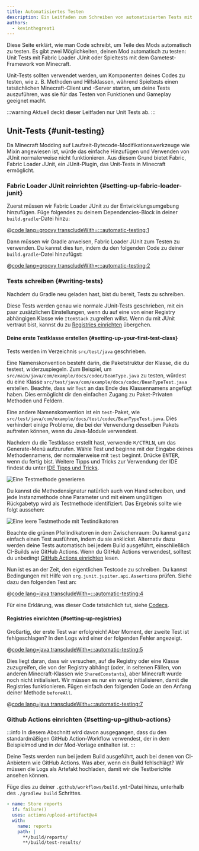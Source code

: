 ```yaml
---
title: Automatisiertes Testen
description: Ein Leitfaden zum Schreiben von automatisierten Tests mit Fabric Loader JUnit.
authors:
  - kevinthegreat1
---
```


Diese Seite erklärt, wie man Code schreibt, um Teile des Mods automatisch zu testen. Es gibt zwei Möglichkeiten, deinen Mod automatisch zu testen: Unit Tests mit Fabric Loader JUnit oder Spieltests mit dem Gametest-Framework von Minecraft.

Unit-Tests sollten verwendet werden, um Komponenten deines Codes zu testen, wie z. B. Methoden und Hilfsklassen, während Spieltests einen tatsächlichen Minecraft-Client und -Server starten, um deine Tests auszuführen, was sie für das Testen von Funktionen und Gameplay geeignet macht.

:::warning
Aktuell deckt dieser Leitfaden nur Unit Tests ab.
:::

## Unit-Tests {#unit-testing}

Da Minecraft Modding auf Laufzeit-Bytecode-Modifikationswerkzeuge wie Mixin angewiesen ist, würde das einfache Hinzufügen und Verwenden von JUnit normalerweise nicht funktionieren. Aus diesem Grund bietet Fabric, Fabric Loader JUnit, ein JUnit-Plugin, das Unit-Tests in Minecraft ermöglicht.

### Fabric Loader JUnit reinrichten {#setting-up-fabric-loader-junit}

Zuerst müssen wir Fabric Loader JUnit zu der Entwicklungsumgebung hinzufügen. Füge folgendes zu deinem Dependencies-Block in deiner `build.gradle`-Datei hinzu:

@[code lang=groovy transcludeWith=:::automatic-testing:1](@/reference/build.gradle)

Dann müssen wir Gradle anweisen, Fabric Loader JUnit zum Testen zu verwenden. Du kannst dies tun, indem du den folgenden Code zu deiner `build.gradle`-Datei hinzufügst:

@[code lang=groovy transcludeWith=:::automatic-testing:2](@/reference/1.21.8/build.gradle)

### Tests schreiben {#writing-tests}

Nachdem du Gradle neu geladen hast, bist du bereit, Tests zu schreiben.

Diese Tests werden genau wie normale JUnit-Tests geschrieben, mit ein paar zusätzlichen Einstellungen, wenn du auf eine von einer Registry abhängigen Klasse wie `ItemStack` zugreifen willst. Wenn du mit JUnit vertraut bist, kannst du zu [Registries einrichten](#setting-up-registries) übergehen.

#### Deine erste Testklasse erstellen {#setting-up-your-first-test-class}

Tests werden im Verzeichnis `src/test/java` geschrieben.

Eine Namenskonvention besteht darin, die Paketstruktur der Klasse, die du testest, widerzuspiegeln. Zum Beispiel, um `src/main/java/com/example/docs/codec/BeanType.java` zu testen, würdest du eine Klasse `src/test/java/com/example/docs/codec/BeanTypeTest.java` erstellen. Beachte, dass wir `Test` an das Ende des Klassennamens angefügt haben. Dies ermöglicht dir den einfachen Zugang zu Paket-Privaten Methoden und Feldern.

Eine andere Namenskonvention ist ein `test`-Paket, wie `src/test/java/com/example/docs/test/codec/BeanTypeTest.java`. Dies verhindert einige Probleme, die bei der Verwendung desselben Pakets auftreten können, wenn du Java-Module verwendest.

Nachdem du die Testklasse erstellt hast, verwende <kbd>⌘/CTRL</kbd><kbd>N</kbd>, um das Generate-Menü aufzurufen. Wähle Test und beginne mit der Eingabe deines Methodennamens, der normalerweise mit `test` beginnt. Drücke <kbd>ENTER</kbd>, wenn du fertig bist. Weitere Tipps und Tricks zur Verwendung der IDE findest du unter [IDE Tipps und Tricks](./ide-tips-and-tricks#code-generation).

![Eine Testmethode generieren](/assets/develop/misc/automatic-testing/unit_testing_01.png)

Du kannst die Methodensignatur natürlich auch von Hand schreiben, und jede Instanzmethode ohne Parameter und mit einem ungültigen Rückgabetyp wird als Testmethode identifiziert. Das Ergebnis sollte wie folgt aussehen:

![Eine leere Testmethode mit Testindikatoren](/assets/develop/misc/automatic-testing/unit_testing_02.png)

Beachte die grünen Pfeilindikatoren in dem Zwischenraum: Du kannst ganz einfach einen Test ausführen, indem du sie anklickst. Alternativ dazu werden deine Tests automatisch bei jedem Build ausgeführt, einschließlich CI-Builds wie GitHub Actions. Wenn du GitHub Actions verwendest, solltest du unbedingt [GitHub Actions einrichten](#setting-up-github-actions) lesen.

Nun ist es an der Zeit, den eigentlichen Testcode zu schreiben. Du kannst Bedingungen mit Hilfe von `org.junit.jupiter.api.Assertions` prüfen. Siehe dazu den folgenden Test an:

@[code lang=java transcludeWith=:::automatic-testing:4](@/reference/1.21.8/src/test/java/com/example/docs/codec/BeanTypeTest.java)

Für eine Erklärung, was dieser Code tatsächlich tut, siehe [Codecs](./codecs#registry-dispatch).

#### Registries einrichten {#setting-up-registries}

Großartig, der erste Test war erfolgreich! Aber Moment, der zweite Test ist fehlgeschlagen? In den Logs wird einer der folgenden Fehler angezeigt.

@[code lang=java transcludeWith=:::automatic-testing:5](@/reference/1.21.8/src/test/java/com/example/docs/codec/BeanTypeTest.java)

Dies liegt daran, dass wir versuchen, auf die Registry oder eine Klasse zuzugreifen, die von der Registry abhängt (oder, in seltenen Fällen, von anderen Minecraft-Klassen wie `SharedConstants`), aber Minecraft wurde noch nicht initialisiert. Wir müssen es nur ein wenig initialisieren, damit die Registries funktionieren. Fügen einfach den folgenden Code an den Anfang deiner Methode `beforeAll`.

@[code lang=java transcludeWith=:::automatic-testing:7](@/reference/1.21.8/src/test/java/com/example/docs/codec/BeanTypeTest.java)

### Github Actions einrichten {#setting-up-github-actions}

:::info
In diesem Abschnitt wird davon ausgegangen, dass du den standardmäßigen GitHub Action-Workflow verwendest, der in dem Beispielmod und in der Mod-Vorlage enthalten ist.
:::

Deine Tests werden nun bei jedem Build ausgeführt, auch bei denen von CI-Anbietern wie GitHub Actions. Was aber, wenn ein Build fehlschlägt? Wir müssen die Logs als Artefakt hochladen, damit wir die Testberichte ansehen können.

Füge dies zu deiner `.github/workflows/build.yml`-Datei hinzu, unterhalb des `./gradlew build` Schrittes.

```yaml
- name: Store reports
  if: failure()
  uses: actions/upload-artifact@v4
  with:
    name: reports
    path: |
      **/build/reports/
      **/build/test-results/
```
